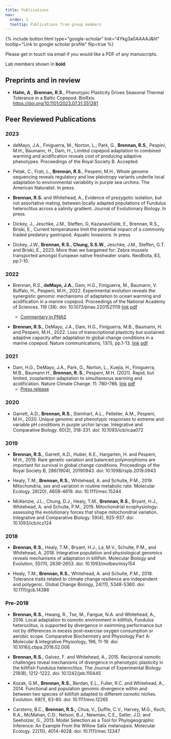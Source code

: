 ```yaml
---
title: Publications
nav:
  order: 2
  tooltip: Publications from group members
---
```


{%
  include button.html
  type="google-scholar"
  link="4Ykg3a0AAAAJ&hl"
  tooltip="Link to google scholar profile"
  flip=true
%}

Please get in touch via email if you would like a PDF of any manuscripts. 

Lab members shown in **bold**.

## Preprints and in review

- **Hahn, A**., **Brennan, R.S**., Phenotypic Plasticity Drives Seasonal Thermal Tolerance in a Baltic Copepod. BioRxiv. https://doi.org/10.1101/2023.07.31.551281

## Peer Reviewed Publications

### 2023

- deMayo, J.A., Finiguerra, M., Norton, L.; Park, G., **Brennan, R.S**., Pespini, M.H., Baumann, H., Dam, H., Limited copepod adaptation to combined warming and acidification reveals cost of producing adaptive phenotypes. Proceedings of the Royal Society B. Accepted.

- Petak, C., Frati, L., **Brennan, R.S.**, Pespeni, M.H., Whole genome sequencing reveals regulatory and low pleiotropy variants underlie local adaptation to environmental variability in purple sea urchins. The American Naturalist. In press.

- **Brennan, R.S.** and Whitehead, A., Evidence of prezygotic isolation, but not assortative mating, between locally adapted populations of Fundulus heteroclitus across a salinity gradient. Journal of Evolutionary Biology. In press.

- Dickey, J., Jeschke, J.M., Steffen, G, Kazanavičiūtė, E., Brennan, R.S., Briski, E., Current temperatures limit the potential impact of a commonly traded predatory gastropod. Aquatic Invasions. In press

- Dickey, J.W., **Brennan, R.S.**, **Chung, S.S.W.**, Jeschke, J.M., Steffen, G.T. and Briski, E., 2023. More than we bargained for: Zebra mussels transported amongst European native freshwater snails. NeoBiota, 83, pp.1-10.

### 2022

- Brennan, R.S., **deMayo, J.A.**, Dam, H.G., Finiguerra, M., Baumann, V. Buffalo, H., Pespeni, M.H., 2022. Experimental evolution reveals the synergistic genomic mechanisms of adaptation to ocean warming and acidification in a marine copepod. Proceedings of the National Academy of Sciences. 119 (38). doi: 10.1073/pnas.2201521119 [link](https://doi.org/10.1073/pnas.2201521119) [pdf](https://github.com/brennan-research/brennan-research.github.io/blob/main/_pdfs/Brennan_etal_2022-PNAS.pdf)
    - [Commentary in PNAS](https://doi.org/10.1073/pnas.2214263119)

- **Brennan, R.S.**, DeMayo, J.A., Dam, H.G., Finiguerra, M.B., Baumann, H. and Pespeni, M.H., 2022. Loss of transcriptional plasticity but sustained adaptive capacity after adaptation to global change conditions in a marine copepod. Nature communications, 13(1), pp.1-13. [link](https://www.nature.com/articles/s41467-022-28742-6) [pdf](https://github.com/brennan-research/brennan-research.github.io/blob/main/_pdfs/Brennan_etal_2022-NatComms.pdf)

### 2021

- Dam, H.G., DeMayo, J.A., Park, G., Norton, L., Xuejia, H., Finiguerra, M.B., Baumann H., **Brennan, R. S.**, Pespeni, M.H. (2021). Rapid, but limited, zooplankton adaptation to simultaneous warming and acidification. Nature Climate Change. 11: 780–786. [link](https://www.nature.com/articles/s41558-021-01131-5) [pdf](https://github.com/brennan-research/brennan-research.github.io/blob/main/_pdfs/Dam_etal_2021-NCC.pdf)
    - [Press release](https://www.eurekalert.org/news-releases/926590)

### 2020

- Garrett, A.D., **Brennan, R.S.**, Steinhart, A.L., Pelletier, A.M., Pespeni, M.H., 2020. Unique genomic and phenotypic responses to extreme and variable pH conditions in purple urchin larvae. Integrative and Comparative Biology. 60(2), 318-331. doi: 10.1093/icb/icaa072

### 2019

- **Brennan, R.S.**, Garrett, A.D., Huber, K.E., Hargarten, H. and Pespeni, M.H., 2019. Rare genetic variation and balanced polymorphisms are important for survival in global change conditions. Proceedings of the Royal Society B, 286(1904), 20190943. doi: 10.1098/rspb.2019.0943

- Healy, T.M., **Brennan, R.S.**, Whitehead, A. and Schulte, P.M., 2019. Mitochondria, sex and variation in routine metabolic rate. Molecular Ecology. 28(20), 4608-4619. doi: 10.1111/mec.15244

- McKenzie, J.L., Chung, D.J., Healy, T.M., **Brennan, R.S.**, Bryant, H.J., Whitehead, A. and Schulte, P.M., 2019. Mitochondrial ecophysiology: assessing the evolutionary forces that shape mitochondrial variation. Integrative and Comparative Biology. 59(4), 925-937. doi: 10.1093/icb/icz124

### 2018
- **Brennan, R.S.**, Healy, T.M., Bryant, H.J., La, M.V., Schulte, P.M., and Whitehead, A. 2018. Integrative population and physiological genomics reveals mechanisms of adaptation in killifish. Molecular Biology and Evolution, 35(11), 2639-2653. doi: 10.1093/molbev/msy154

- Healy, T.M., **Brennan, R.S.**, Whitehead, A. and Schulte, P.M., 2018. Tolerance traits related to climate change resilience are independent and polygenic. Global Change Biology, 24(11), 5348-5360. doi: 10.1111/gcb.14386

### Pre-2018
- **Brennan, R.S.**, Hwang, R., Tse, M., Fangue, N.A. and Whitehead, A., 2016. Local adaptation to osmotic environment in killifish, Fundulus heteroclitus, is supported by divergence in swimming performance but not by differences in excess post-exercise oxygen consumption or aerobic scope. Comparative Biochemistry and Physiology Part A: Molecular & Integrative Physiology, 196, 11-19. doi: 10.1016/j.cbpa.2016.02.006

- **Brennan, R.S.**, Galvez, F. and Whitehead, A., 2015. Reciprocal osmotic challenges reveal mechanisms of divergence in phenotypic plasticity in the killifish Fundulus heteroclitus. The Journal of Experimental Biology. 218(8), 1212-1222. doi: 10.1242/jeb.110445

- Kozak, G.M., **Brennan, R.S.**, Berdan, E.L., Fuller, R.C. and Whitehead, A., 2014. Functional and population genomic divergence within and between two species of killifish adapted to different osmotic niches. Evolution. 68(1), 63-80. doi: 10.1111/evo.12265

- Carstens, B.C., **Brennan, R.S.,** Chua, V., Duffie, C.V., Harvey, M.G., Koch, R.A., McMahan, C.D., Nelson, B.J., Newman, C.E., Satler, J.D. and Seeholzer, G., 2013. Model Selection as a Tool for Phylogeographic Inference: An Example From the Willow Salix melanopsis. Molecular Ecology. 22(15), 4014-4028. doi: 10.1111/mec.12347

